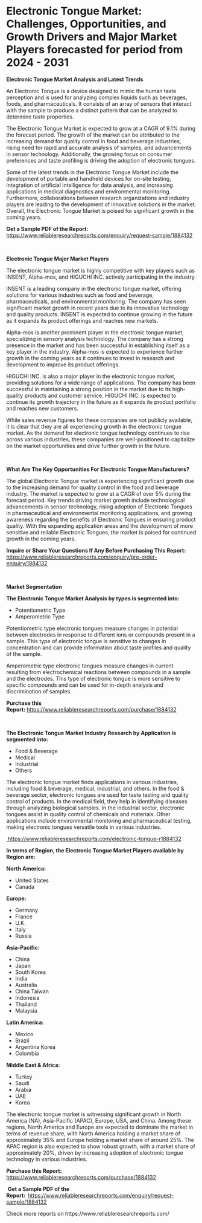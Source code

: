 <p><h1>Electronic Tongue Market: Challenges, Opportunities, and Growth Drivers and Major Market Players forecasted for period from 2024 - 2031</h1></p><p><strong>Electronic Tongue Market Analysis and Latest Trends</strong></p>
<p><p>An Electronic Tongue is a device designed to mimic the human taste perception and is used for analyzing complex liquids such as beverages, foods, and pharmaceuticals. It consists of an array of sensors that interact with the sample to produce a distinct pattern that can be analyzed to determine taste properties.</p><p>The Electronic Tongue Market is expected to grow at a CAGR of 9.1% during the forecast period. The growth of the market can be attributed to the increasing demand for quality control in food and beverage industries, rising need for rapid and accurate analysis of samples, and advancements in sensor technology. Additionally, the growing focus on consumer preferences and taste profiling is driving the adoption of electronic tongues.</p><p>Some of the latest trends in the Electronic Tongue Market include the development of portable and handheld devices for on-site testing, integration of artificial intelligence for data analysis, and increasing applications in medical diagnostics and environmental monitoring. Furthermore, collaborations between research organizations and industry players are leading to the development of innovative solutions in the market. Overall, the Electronic Tongue Market is poised for significant growth in the coming years.</p></p>
<p><strong>Get a Sample PDF of the Report:&nbsp;</strong> <a href="https://www.reliableresearchreports.com/enquiry/request-sample/1884132">https://www.reliableresearchreports.com/enquiry/request-sample/1884132</a></p>
<p>&nbsp;</p>
<p><strong>Electronic Tongue Major Market Players</strong></p>
<p><p>The electronic tongue market is highly competitive with key players such as INSENT, Alpha-mos, and HIGUCHI INC. actively participating in the industry. </p><p>INSENT is a leading company in the electronic tongue market, offering solutions for various industries such as food and beverage, pharmaceuticals, and environmental monitoring. The company has seen significant market growth in recent years due to its innovative technology and quality products. INSENT is expected to continue growing in the future as it expands its product offerings and reaches new markets.</p><p>Alpha-mos is another prominent player in the electronic tongue market, specializing in sensory analysis technology. The company has a strong presence in the market and has been successful in establishing itself as a key player in the industry. Alpha-mos is expected to experience further growth in the coming years as it continues to invest in research and development to improve its product offerings.</p><p>HIGUCHI INC. is also a major player in the electronic tongue market, providing solutions for a wide range of applications. The company has been successful in maintaining a strong position in the market due to its high-quality products and customer service. HIGUCHI INC. is expected to continue its growth trajectory in the future as it expands its product portfolio and reaches new customers.</p><p>While sales revenue figures for these companies are not publicly available, it is clear that they are all experiencing growth in the electronic tongue market. As the demand for electronic tongue technology continues to rise across various industries, these companies are well-positioned to capitalize on the market opportunities and drive further growth in the future.</p></p>
<p>&nbsp;</p>
<p><strong>What Are The Key Opportunities For Electronic Tongue Manufacturers?</strong></p>
<p><p>The global Electronic Tongue market is experiencing significant growth due to the increasing demand for quality control in the food and beverage industry. The market is expected to grow at a CAGR of over 5% during the forecast period. Key trends driving market growth include technological advancements in sensor technology, rising adoption of Electronic Tongues in pharmaceutical and environmental monitoring applications, and growing awareness regarding the benefits of Electronic Tongues in ensuring product quality. With the expanding application areas and the development of more sensitive and reliable Electronic Tongues, the market is poised for continued growth in the coming years.</p></p>
<p><strong>Inquire or Share Your Questions If Any Before Purchasing This Report:</strong> <a href="https://www.reliableresearchreports.com/enquiry/pre-order-enquiry/1884132">https://www.reliableresearchreports.com/enquiry/pre-order-enquiry/1884132</a></p>
<p>&nbsp;</p>
<p><strong>Market Segmentation</strong></p>
<p><strong>The Electronic Tongue Market Analysis by types is segmented into:</strong></p>
<p><ul><li>Potentiometric Type</li><li>Amperometric Type</li></ul></p>
<p><p>Potentiometric type electronic tongues measure changes in potential between electrodes in response to different ions or compounds present in a sample. This type of electronic tongue is sensitive to changes in concentration and can provide information about taste profiles and quality of the sample. </p><p>Amperometric type electronic tongues measure changes in current resulting from electrochemical reactions between compounds in a sample and the electrodes. This type of electronic tongue is more sensitive to specific compounds and can be used for in-depth analysis and discrimination of samples.</p></p>
<p><strong>Purchase this Report:&nbsp;</strong><a href="https://www.reliableresearchreports.com/purchase/1884132">https://www.reliableresearchreports.com/purchase/1884132</a></p>
<p>&nbsp;</p>
<p><strong>The Electronic Tongue Market Industry Research by Application is segmented into:</strong></p>
<p><ul><li>Food & Beverage</li><li>Medical</li><li>Industrial</li><li>Others</li></ul></p>
<p><p>The electronic tongue market finds applications in various industries, including food & beverage, medical, industrial, and others. In the food & beverage sector, electronic tongues are used for taste testing and quality control of products. In the medical field, they help in identifying diseases through analyzing biological samples. In the industrial sector, electronic tongues assist in quality control of chemicals and materials. Other applications include environmental monitoring and pharmaceutical testing, making electronic tongues versatile tools in various industries.</p></p>
<p><a href="https://www.reliableresearchreports.com/electronic-tongue-r1884132">&nbsp;https://www.reliableresearchreports.com/electronic-tongue-r1884132</a></p>
<p><strong>In terms of Region, the Electronic Tongue Market Players available by Region are:</strong></p>
<p>
    <p> <strong> North America: </strong>
        <ul>
            <li>United States</li>
            <li>Canada</li>
        </ul>
        </p> 
    <p> <strong> Europe: </strong>
        <ul>
            <li>Germany</li>
            <li>France</li>
            <li>U.K.</li>
            <li>Italy</li>
            <li>Russia</li>
        </ul>
        </p> 
    <p> <strong> Asia-Pacific: </strong>
        <ul>
            <li>China</li>
            <li>Japan</li>
            <li>South Korea</li>
            <li>India</li>
            <li>Australia</li>
            <li>China Taiwan</li>
            <li>Indonesia</li>
            <li>Thailand</li>
            <li>Malaysia</li>
        </ul>
        </p> 
    <p> <strong> Latin America: </strong>
        <ul>
            <li>Mexico</li>
            <li>Brazil</li>
            <li>Argentina Korea</li>
            <li>Colombia</li>
        </ul>
        </p> 
    <p> <strong> Middle East & Africa: </strong>
        <ul>
            <li>Turkey</li>
            <li>Saudi</li>
            <li>Arabia</li>
            <li>UAE</li>
            <li>Korea</li>
        </ul>
    </p>
    </p>
<p><p>The electronic tongue market is witnessing significant growth in North America (NA), Asia-Pacific (APAC), Europe, USA, and China. Among these regions, North America and Europe are expected to dominate the market in terms of revenue share, with North America holding a market share of approximately 35% and Europe holding a market share of around 25%. The APAC region is also expected to show robust growth, with a market share of approximately 20%, driven by increasing adoption of electronic tongue technology in various industries.</p></p>
<p><strong>Purchase this Report: </strong><a href="https://www.reliableresearchreports.com/purchase/1884132">https://www.reliableresearchreports.com/purchase/1884132</a></p>
<p>&nbsp;<strong>Get a Sample PDF of the Report:&nbsp;&nbsp;</strong><a href="https://www.reliableresearchreports.com/enquiry/request-sample/1884132">https://www.reliableresearchreports.com/enquiry/request-sample/1884132</a></p>
<p><strong></strong></p>
<p>Check more reports on https://www.reliableresearchreports.com/</p>